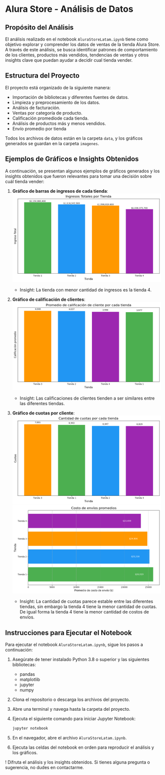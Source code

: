 # Alura Store - Análisis de Datos

## Propósito del Análisis
El análisis realizado en el notebook `AluraStoreLatam.ipynb` tiene como objetivo explorar y comprender los datos de ventas de la tienda Alura Store. A través de este análisis, se busca identificar patrones de comportamiento de los clientes, productos más vendidos, tendencias de ventas y otros insights clave que puedan ayudar a decidir cual tienda vender. 

## Estructura del Proyecto
El proyecto está organizado de la siguiente manera:
- Importación de bibliotecas y diferentes fuentes de datos.
- Limpieza y preprocesamiento de los datos.
- Análisis de facturación.
- Ventas por categoría de producto.
- Calificación promediode cada tienda.
- Análisis de productos más y menos vendidos.
- Envío promedio por tienda

Todos los archivos de datos están en la carpeta `data`, y los gráficos generados se guardan en la carpeta `imagenes`.

## Ejemplos de Gráficos e Insights Obtenidos
A continuación, se presentan algunos ejemplos de gráficos generados y los insights obtenidos que fueron relevantes para tomar una decisión sobre cuál tienda vender:

1. **Gráfico de barras de ingresos de cada tienda**:
![alt text](<imagenes/Ingresos por tienda.png>)
    - Insight: La tienda con menor cantidad de ingresos es la tienda 4.

2. **Gráfico de calificación de clientes**:
![alt text](<imagenes\Calificacionpromedio.png>)
    - Insight: Las calificaciones de clientes tienden a ser similares entre las diferentes tiendas.

3. **Gráfico de cuotas por cliente**:
![alt text](<imagenes\CantidadDeCuotas.png>)
![alt text](<imagenes\Costos de envios.png>)
    - Insight: La cantidad de cuotas parece estable entre las diferentes tiendas, sin embargo la tienda 4 tiene la menor cantidad de cuotas. De igual forma la tienda 4 tiene la menor cantidad de costos de envíos.

## Instrucciones para Ejecutar el Notebook
Para ejecutar el notebook `AluraStoreLatam.ipynb`, sigue los pasos a continuación:

1. Asegúrate de tener instalado Python 3.8 o superior y las siguientes bibliotecas:
    - pandas
    - matplotlib
    - jupyter
    - numpy

2. Clona el repositorio o descarga los archivos del proyecto.

3. Abre una terminal y navega hasta la carpeta del proyecto.

4. Ejecuta el siguiente comando para iniciar Jupyter Notebook:
    ```bash
    jupyter notebook
    ```

5. En el navegador, abre el archivo `AluraStoreLatam.ipynb`.

6. Ejecuta las celdas del notebook en orden para reproducir el análisis y los gráficos.

! Difruta el análisis y los insights obtenidos. Si tienes alguna pregunta o sugerencia, no dudes en contactarme.